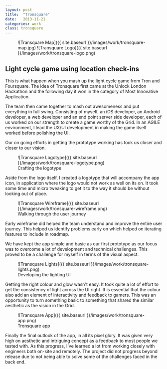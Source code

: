 ```yaml
---
layout: post
title:  "Tronsquare"
date:   2013-11-21
categories: work
class: tronsquare
---
```

<figure class='tronsquare_figure--intro' markdown='1'>
![Transquare Map]({{ site.baseurl }}/images/work/tronsquare-map.jpg)
<span class='tronsquare_figure--logo' markdown='1'>
![Transquare Logo]({{ site.baseurl }}/images/work/tronsquare-logo.png)
</span>
</figure>

## Light cycle game using location check-ins

This is what happen when you mash up the light cycle game from Tron and Foursquare. The idea of Tronsquare first came at the Unlock London Hackathon and the following day it won in the category of Most Innovative Application.

The team then came together to mash out awesomeness and put everything in full swing. Consisting of myself, an iOS developer, an Android developer, a web developer and an end point server side developer, each of us worked on our strength to create a game worthy of the Grid. In an AGILE environment, I lead the UX/UI development in making the game itself worked before polishing the UI.

Our on going efforts in getting the prototype working has took us closer and closer to our vision.

<figure class='tronsquare_figure--logotype' markdown='1'>
![Transquare Logotype]({{ site.baseurl }}/images/work/tronsquare-logotype.png)
<figcaption>Crafting the logotype</figcaption>
</figure>

Aside from the logo itself, I created a logotype that will accompany the app icon, in application where the logo would not work as well on its on. It took some time and micro tweaking to get it to the way it should be without looking out of place.

<figure class='tronsquare_figure--wireframe' markdown='1'>
![Transquare Wireframe]({{ site.baseurl }}/images/work/tronsquare-wireframe.png)
<figcaption>Walking through the user journey</figcaption>
</figure>

Early wireframe did helped the team understand and improve the entire user journey. This helped us identify problems early on which helped on iterating features to include in roadmap.

We have kept the app simple and basic as our first prototype as our focus was to overcome a lot of development and technical challenges. This proved to be a challenge for myself in terms of the visual aspect.

<figure class='tronsquare_figure--lights' markdown='1'>
![Transquare Lights]({{ site.baseurl }}/images/work/tronsquare-lights.png)
<figcaption>Developing the lighting UI</figcaption>
</figure>

Getting the right colour and glow wasn't easy. It took quite a lot of effort to get the consistency of light across the UI right. It is essential that the colour also add an element of interactivity and feedback to gamers. This was an opportunity to turn something basic to something that shared the similar aesthetic as the vision in the Grid.

<figure class='tronsquare_figure--app' markdown='1'>
![Transquare App]({{ site.baseurl }}/images/work/tronsquare-app.png)
<figcaption>Tronsquare app</figcaption>
</figure>

Finally the final outlook of the app, in all its pixel glory. It was given very high on aesthetic and intriguing concept as a feedback to most people we tested with. As this progress, I've learned a lot from working closely with engineers both on-site and remotely. The project did not progress beyond release due to not being able to solve some of the challenges faced in the back end.